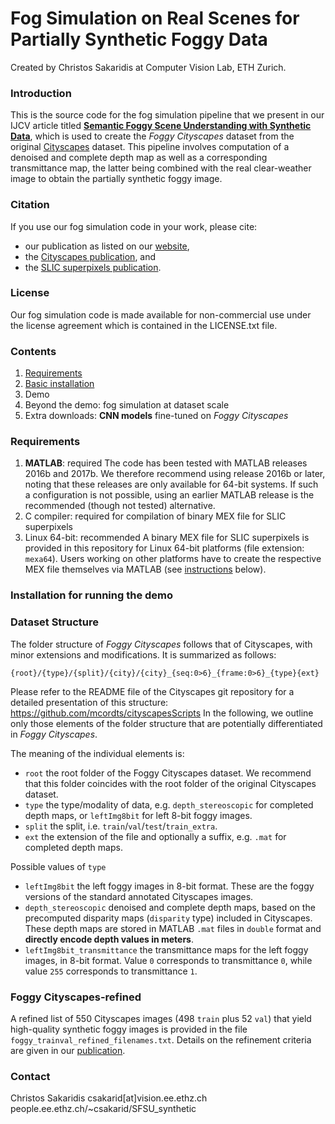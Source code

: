 # Fog Simulation on Real Scenes for Partially Synthetic Foggy Data

Created by Christos Sakaridis at Computer Vision Lab, ETH Zurich.


### Introduction

This is the source code for the fog simulation pipeline that we present in our IJCV article titled [**Semantic Foggy Scene Understanding with Synthetic Data**][project_page], which is used to create the *Foggy Cityscapes* dataset from the original [Cityscapes][cityscapes] dataset. This pipeline involves computation of a denoised and complete depth map as well as a corresponding transmittance map, the latter being combined with the real clear-weather image to obtain the partially synthetic foggy image.


### Citation

If you use our fog simulation code in your work, please cite:
- our publication as listed on our [website][project_page],
- the [Cityscapes publication][cityscapes_citation], and
- the [SLIC superpixels publication][slic_citation].


### License

Our fog simulation code is made available for non-commercial use under the license agreement which is contained in the LICENSE.txt file.


### Contents

1. [Requirements](#requirements)
3. [Basic installation](#installation-for-running-the-demo)
4. Demo
5. Beyond the demo: fog simulation at dataset scale
6. Extra downloads: **CNN models** fine-tuned on *Foggy Cityscapes*


### Requirements

1.  **MATLAB**: required
    The code has been tested with MATLAB releases 2016b and 2017b. We therefore recommend using release 2016b or later, noting that these releases are only available for 64-bit systems. If such a configuration is not possible, using an earlier MATLAB release is the recommended (though not tested) alternative.
2.  C compiler: required for compilation of binary MEX file for SLIC superpixels
3.  Linux 64-bit: recommended
    A binary MEX file for SLIC superpixels is provided in this repository for Linux 64-bit platforms (file extension: `mexa64`). Users working on other platforms have to create the respective MEX file themselves via MATLAB (see [instructions](#installation-for-running-the-demo) below).


### Installation for running the demo


### Dataset Structure

The folder structure of *Foggy Cityscapes* follows that of Cityscapes, with minor extensions and modifications. It is summarized as follows:
```
{root}/{type}/{split}/{city}/{city}_{seq:0>6}_{frame:0>6}_{type}{ext}
```
Please refer to the README file of the Cityscapes git repository for a detailed presentation of this structure: 
https://github.com/mcordts/cityscapesScripts
In the following, we outline only those elements of the folder structure that are potentially differentiated in *Foggy Cityscapes*.

The meaning of the individual elements is:
 - `root`  the root folder of the Foggy Cityscapes dataset. We recommend that this folder coincides with the root folder of the original Cityscapes dataset.
 - `type`  the type/modality of data, e.g. `depth_stereoscopic` for completed depth maps, or `leftImg8bit` for left 8-bit foggy images.
 - `split` the split, i.e. `train`/`val`/`test`/`train_extra`.
 - `ext`   the extension of the file and optionally a suffix, e.g. `.mat` for completed depth maps.

Possible values of `type`
 - `leftImg8bit`               the left foggy images in 8-bit format. These are the foggy versions of the standard annotated Cityscapes images.
 - `depth_stereoscopic`        denoised and complete depth maps, based on the precomputed disparity maps (`disparity` type) included in Cityscapes. These depth maps are stored in MATLAB `.mat` files in `double` format and **directly encode depth values in meters**.
 - `leftImg8bit_transmittance` the transmittance maps for the left foggy images, in 8-bit format. Value `0` corresponds to transmittance `0`, while value `255` corresponds to transmittance `1`.


### Foggy Cityscapes-refined

A refined list of 550 Cityscapes images (498 `train` plus 52 `val`) that yield high-quality synthetic foggy images is provided in the file `foggy_trainval_refined_filenames.txt`. Details on the refinement criteria are given in our [publication][project_page].


### Contact

Christos Sakaridis
csakarid[at]vision.ee.ethz.ch
people.ee.ethz.ch/~csakarid/SFSU_synthetic

[project_page]: <http://people.ee.ethz.ch/~csakarid/SFSU_synthetic/>
[cityscapes]: <https://www.cityscapes-dataset.com/>
[cityscapes_citation]: <https://www.cityscapes-dataset.com/citation/>
[slic_citation]: <https://ivrl.epfl.ch/research/superpixels/>
